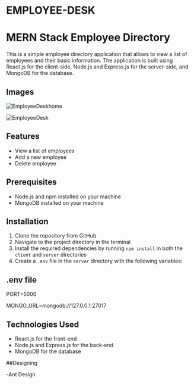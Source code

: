 # EMPLOYEE-DESK

# MERN Stack Employee Directory
This is a simple employee directory application that allows  to view a list of employees and their basic information. The application is built using React.js for the client-side, Node.js and Express.js for the server-side, and MongoDB for the database.

## Images

![EmployeeDeskhome](https://user-images.githubusercontent.com/109524009/221769207-456ddc4b-e912-478b-9e87-9462f8871bf8.jpg)

![EmployeeDesk](https://user-images.githubusercontent.com/109524009/221769213-44f8e771-0b86-4b72-be68-5ef564cd5949.jpg)

## Features

- View a list of employees
- Add a new employee
- Delete employee

## Prerequisites

- Node.js and npm installed on your machine
- MongoDB installed on your machine

## Installation

1. Clone the repository from GitHub
2. Navigate to the project directory in the terminal
3. Install the required dependencies by running `npm install` in both the `client` and `server` directories
4. Create a `.env` file in the `server` directory with the following variables:


## .env file

PORT=5000

MONGO_URL=mongodb://127.0.0.1:27017

## Technologies Used

- React.js for the front-end
- Node.js and Express.js for the back-end
- MongoDB for the database

##Designing

-Ant Design
